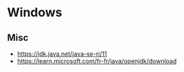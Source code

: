 ﻿# Windows

## Misc

* https://jdk.java.net/java-se-ri/11
* https://learn.microsoft.com/fr-fr/java/openjdk/download
